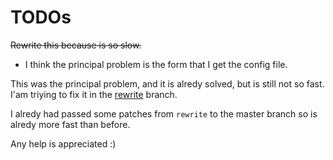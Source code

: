 # TODOs

~~Rewrite this because is so slow.~~

- I think the principal problem is the form that I get the config file.

This was the principal problem, and it is alredy solved, but is still not so fast.
I'am triying to fix it in the [rewrite](https://github.com/UltiRequiem/wallger/tree/rewrite)
branch.

I alredy had passed some patches from `rewrite` to the master branch so is
alredy more fast than before.

Any help is appreciated :)
